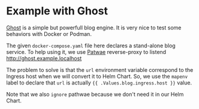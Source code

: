 # Example with Ghost

[Ghost](https://ghost.org/) is a simple but powerfull blog engine. It is very nice to test some behaviors with Docker or Podman.

The given `docker-compose.yaml` file here declares a stand-alone blog service. To help using it, we use [Patwae](https://pathwae.net) reverse-proxy to listend http://ghost.example.localhost

The problem to solve is that the `url` environment variable correspond to the Ingress host when we will convert it to Helm Chart. So, we use the `mapenv` label to declare that `url` is actually `{{ .Values.blog.ingress.host }}` value.

Note that we also `ignore` pathwae because we don't need it in our Helm Chart.
